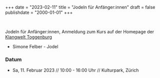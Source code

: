 ﻿+++
date = "2023-02-11"
title = "Jodeln für Anfänger:innen"
draft = false
publishdate = "2000-01-01"
+++

<br>

Jodeln für Anfänger:innen, Anmeldung zum Kurs auf der Homepage der [Klangwelt Toggenburg](https://shop.e-guma.ch/klangwelt/de/events/jodeln-fuer-anfaenger-innen-nr-23-004-1138858)

* Simone Felber - Jodel


### Datum

* Sa, 11. Februar 2023  // 10:00 - 16:00 Uhr // Kulturpark, Zürich
